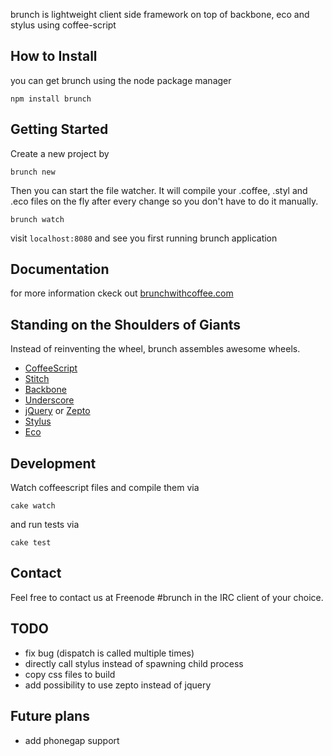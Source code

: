 brunch is lightweight client side framework on top of backbone, eco and stylus using coffee-script

## How to Install

you can get brunch using the node package manager

    npm install brunch

## Getting Started

Create a new project by

    brunch new

Then you can start the file watcher. It will compile your .coffee, .styl and .eco files on the fly after every change so you don't have to do it manually.

    brunch watch

visit `localhost:8080` and see you first running brunch application

## Documentation

for more information ckeck out [brunchwithcoffee.com](http://brunchwithcoffee.com)

## Standing on the Shoulders of Giants

Instead of reinventing the wheel, brunch assembles awesome wheels.

* [CoffeeScript](http://jashkenas.github.com/coffee-script/)
* [Stitch](https://github.com/sstephenson/stitch)
* [Backbone](http://documentcloud.github.com/backbone/)
* [Underscore](http://documentcloud.github.com/underscore/)
* [jQuery](http://jquery.com/) or [Zepto](http://zeptojs.com/)
* [Stylus](https://github.com/LearnBoost/stylus)
* [Eco](https://github.com/sstephenson/eco)

## Development

Watch coffeescript files and compile them via

    cake watch

and run tests via

    cake test

## Contact

Feel free to contact us at Freenode #brunch in the IRC client of your choice.

## TODO

* fix bug (dispatch is called multiple times)
* directly call stylus instead of spawning child process
* copy css files to build
* add possibility to use zepto instead of jquery

## Future plans

* add phonegap support
